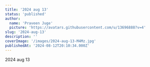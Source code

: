 ```yaml
---
title: '2024 aug 13'
status: 'published'
author:
  name: 'Praveen Juge'
  picture: 'https://avatars.githubusercontent.com/u/13696888?v=4'
slug: '2024-aug-13'
description: ''
coverImage: '/images/2024-aug-13-M4Mz.jpg'
publishedAt: '2024-08-12T20:10:34.000Z'
---
```


2024 aug 13